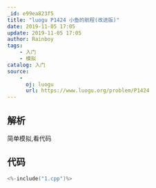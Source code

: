 ```yaml
---
_id: e99ea823f5
title: "luogu P1424 小鱼的航程(改进版)"
date: 2019-11-05 17:05
update: 2019-11-05 17:05
author: Rainboy
tags:
    - 入门
    - 模拟
catalog: 入门
source: 
    - 
      oj: luogu
      url: https://www.luogu.org/problem/P1424
---
```


## 解析

简单模拟,看代码

## 代码

```c
<%-include("1.cpp")%>
```

